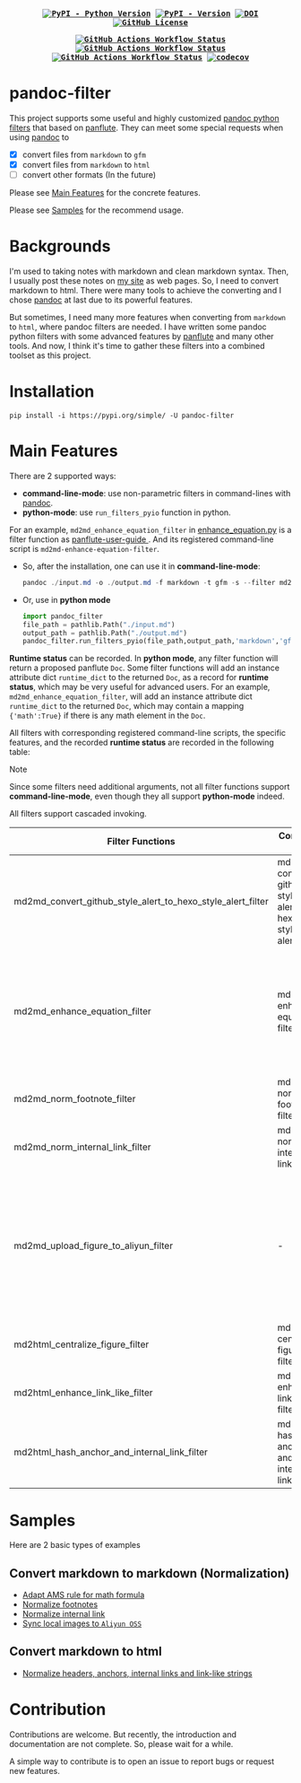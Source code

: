 <div align="center">
<strong>
<samp>

[![PyPI - Python Version](https://img.shields.io/pypi/pyversions/pandoc-filter?logo=python)](https://badge.fury.io/py/pandoc-filter)
[![PyPI - Version](https://img.shields.io/pypi/v/pandoc-filter?logo=pypi)](https://pypi.org/project/pandoc-filter)
[![DOI](https://zenodo.org/badge/741871139.svg)](https://zenodo.org/doi/10.5281/zenodo.10528322)
[![GitHub License](https://img.shields.io/github/license/Zhaopudark/pandoc-filter)](https://github.com/Zhaopudark/pandoc-filter?tab=GPL-3.0-1-ov-file#readme)

[![GitHub Actions Workflow Status](https://img.shields.io/github/actions/workflow/status/Zhaopudark/pandoc-filter/test.yml?label=Test)](https://github.com/Zhaopudark/pandoc-filter/actions/workflows/test.yml)
[![GitHub Actions Workflow Status](https://img.shields.io/github/actions/workflow/status/Zhaopudark/pandoc-filter/build_and_deploy.yml?event=release&label=Build%20and%20Deploy)](https://github.com/Zhaopudark/pandoc-filter/actions/workflows/build_and_deploy.yml)
[![GitHub Actions Workflow Status](https://img.shields.io/github/actions/workflow/status/Zhaopudark/pandoc-filter/post_deploy_test.yml?event=workflow_run&label=End%20Test)](https://github.com/Zhaopudark/pandoc-filter/actions/workflows/post_deploy_test.yml)
[![codecov](https://codecov.io/gh/Zhaopudark/pandoc-filter/graph/badge.svg?token=lb3cLoh3e5)](https://codecov.io/gh/Zhaopudark/pandoc-filter)

</samp>
</strong>
</div>

# pandoc-filter

This project supports some useful and highly customized [pandoc python filters](https://pandoc.org/filters.html) that based on [panflute](http://scorreia.com/software/panflute/). They can meet some special requests when using [pandoc](https://pandoc.org) to

- [x] convert files from `markdown` to `gfm`
- [x] convert files from `markdown` to `html`
- [ ] convert other formats (In the future)

Please see [Main Features](#main-features) for the concrete features.

Please see [Samples](#Samples) for the recommend usage.

# Backgrounds

I'm used to taking notes with markdown and clean markdown syntax. Then, I usually post these notes on [my site](https://little-train.com/) as web pages. So, I need to convert markdown to html. There were many tools to achieve the converting and  I chose [pandoc](https://pandoc.org) at last due to its powerful features.

But sometimes, I need many more features when converting from `markdown` to `html`, where pandoc filters are needed. I have written some pandoc python filters with some advanced features by [panflute](https://github.com/sergiocorreia/panflute) and many other tools. And now, I think it's time to gather these filters into a combined toolset as this project. 

# Installation

```
pip install -i https://pypi.org/simple/ -U pandoc-filter
```

# Main Features

There are 2 supported ways:

-  **command-line-mode**: use non-parametric filters in command-lines with [pandoc](https://pandoc.org).
- **python-mode**: use `run_filters_pyio`  function in python.

For an example, `md2md_enhance_equation_filter` in [enhance_equation.py](https://github.com/Zhaopudark/pandoc-filter/blob/main/src/pandoc_filter/filters/md2md/enhance_equation.py) is a filter function as [panflute-user-guide ](http://scorreia.com/software/panflute/guide.html). And its registered command-line script is `md2md-enhance-equation-filter`. 

- So, after the installation, one can use it in **command-line-mode**:

  ```powershell
  pandoc ./input.md -o ./output.md -f markdown -t gfm -s --filter md2md-enhance-equation-filter
  ```

- Or, use in **python mode**

  ```python
  import pandoc_filter
  file_path = pathlib.Path("./input.md")
  output_path = pathlib.Path("./output.md")
  pandoc_filter.run_filters_pyio(file_path,output_path,'markdown','gfm',[pandoc_filter.md2md_enhance_equation_filter])
  ```

**Runtime status** can be recorded. In **python mode**, any filter function will return a proposed panflute `Doc`. Some filter functions will add an instance attribute dict `runtime_dict` to the returned `Doc`, as a record for **runtime status**, which may be very useful for advanced users.  For an example,  `md2md_enhance_equation_filter`, will add an instance attribute dict `runtime_dict` to the returned `Doc`, which may contain a mapping `{'math':True}` if there is any math element in the `Doc`.

All filters with corresponding  registered command-line scripts, the specific features, and the recorded **runtime status** are recorded in the following table:

> [!NOTE]
>
> Since some filters need additional arguments, not all filter functions support **command-line-mode**, even though they all support **python-mode** indeed.
>
> All filters support cascaded invoking.

| Filter Functions                                            | Command Line                                                | Additional Arguments | Features                                                     | Runtime status (`doc.runtime_dict`)                          |
| ----------------------------------------------------------- | ----------------------------------------------------------- | -------------------- | :----------------------------------------------------------- | ------------------------------------------------------------ |
| md2md_convert_github_style_alert_to_hexo_style_alert_filter | md2md-convert-github-style-alert-to-hexo-style-alert-filter | -                    | Convert the [github-style alert](https://github.com/orgs/community/discussions/16925) to hexo-style alert. | -                                                            |
| md2md_enhance_equation_filter                               | md2md-enhance-equation-filter                               | -                    | Enhance math equations. Specifically, this filter will:  Adapt AMS rule for math formula.  Auto numbering markdown formulations within \begin{equation} \end{equation}, as in Typora. Allow multiple tags, but only take the first one. Allow multiple labels, but only take the first one. | {'math':< bool >,'equations_count':<some_number>}            |
| md2md_norm_footnote_filter                                  | md2md-norm-footnote-filter                                  | -                    | Normalize the footnotes. Remove unnecessary `\n` in the footnote content. | -                                                            |
| md2md_norm_internal_link_filter                             | md2md-norm-internal-link-filter                             | -                    | Normalize internal links' URLs. Decode the URL if it is URL-encoded. | -                                                            |
| md2md_upload_figure_to_aliyun_filter                        | -                                                           | doc_path             | Auto upload local pictures to Aliyun OSS. Replace the original `src` with the new one. The following environment variables should be given in advance:  `$Env:OSS_ENDPOINT_NAME`, `$Env:OSS_BUCKET_NAME`,  `$Env:OSS_ACCESS_KEY_ID` , and `$Env:OSS_ACCESS_KEY_SECRET`. The doc_path should be given in advance. | {'doc_path':<doc_path>,'oss_helper':<Oss_Helper>}            |
| md2html_centralize_figure_filter                            | md2html-centralize-figure-filter                            | -                    | ==Deprecated==                                               | -                                                            |
| md2html_enhance_link_like_filter                            | md2html-enhance-link-like-filter                            | -                    | Enhance the link-like string to a `link` element.            | -                                                            |
| md2html_hash_anchor_and_internal_link_filter                | md2html-hash-anchor-and-internal-link-filter                | -                    | Hash both the anchor's `id` and the internal-link's `url ` simultaneously. | {'anchor_count':<anchor_count_dict>,'internal_link_record':<internal_link_record_list>} |

# Samples

Here are 2 basic types of examples

## Convert markdown to markdown (Normalization)

- [Adapt AMS rule for math formula](https://github.com/Zhaopudark/pandoc-filter/blob/main/examples/md2md_adapt_ams_rule_for_math_formula.md)
- [Normalize footnotes](https://github.com/Zhaopudark/pandoc-filter/blob/main/examples/md2md_normalize_footnotes.md)
- [Normalize internal link](https://github.com/Zhaopudark/pandoc-filter/blob/main/examples/md2md_normalize_internal_link.md)
- [Sync local images to `Aliyun OSS`](https://github.com/Zhaopudark/pandoc-filter/blob/main/examples/md2md_sync_local_images_to_`Aliyun_OSS`.md)

## Convert markdown to html

- [Normalize headers, anchors, internal links and link-like strings](https://github.com/Zhaopudark/pandoc-filter/blob/main/examples/md2html_normalize_headers_anchors_internal_links_and_link-like_strings.md)


# Contribution

Contributions are welcome. But recently, the introduction and documentation are not complete. So, please wait for a while.

A simple way to contribute is to open an issue to report bugs or request new features.



